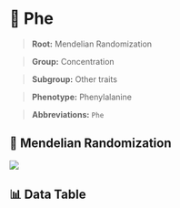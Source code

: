 # 🧪 Phe

> **Root:** Mendelian Randomization

> **Group:** Concentration  

> **Subgroup:** Other traits

> **Phenotype:** Phenylalanine  

> **Abbreviations:** `Phe`

## 🧬 Mendelian Randomization  

<img src="/MR/Figures/Inverse/Phe.png"/>


## 📊 Data Table


<CsvTableMRI src="/public/MR/Data/Inverse/Phe.csv"/>
